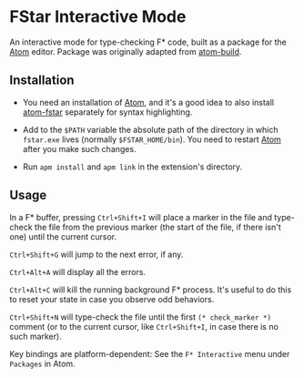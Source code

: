 # FStar Interactive Mode

An interactive mode for type-checking F\* code, built as a package for
the [Atom] editor. Package was originally adapted from [atom-build].

## Installation

* You need an installation of [Atom], and it's a good idea to also
  install [atom-fstar] separately for syntax highlighting.

* Add to the `$PATH` variable the absolute path of the directory in
  which `fstar.exe` lives (normally `$FSTAR_HOME/bin`). You need to
  restart [Atom] after you make such changes.

* Run `apm install` and `apm link` in the extension's directory.

## Usage

In a F\* buffer, pressing `Ctrl+Shift+I` will place a marker in the
file and type-check the file from the previous marker (the start of
the file, if there isn't one) until the current cursor.

`Ctrl+Shift+G` will jump to the next error, if any. 

`Ctrl+Alt+A` will display all the errors. 

`Ctrl+Alt+C` will kill the running background F\* process. 
It's useful to do this to reset your state in case you observe odd behaviors.

`Ctrl+Shift+N` will type-check the file until the first
`(* check_marker *)` comment (or to the current cursor,
like `Ctrl+Shift+I`, in case there is no such marker).

Key bindings are platform-dependent:
See the `F* Interactive` menu under `Packages` in Atom.

[Atom]: https://atom.io
[atom-fstar]: https://github.com/FStarLang/atom-fstar
[atom-build]: https://atom.io/packages/build
